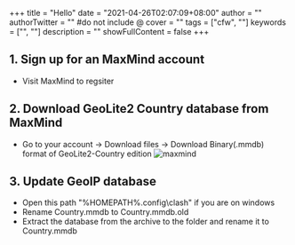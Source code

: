 +++
title = "Hello"
date = "2021-04-26T02:07:09+08:00"
author = ""
authorTwitter = "" #do not include @
cover = ""
tags = ["cfw", ""]
keywords = ["", ""]
description = ""
showFullContent = false
+++

## 1. Sign up for an MaxMind account  

- Visit MaxMind to regsiter
## 2. Download GeoLite2 Country database from MaxMind

- Go to your account -> Download files -> Download Binary(.mmdb) format of GeoLite2-Country edition
![maxmind](maxmind.png)

## 3. Update GeoIP database

- Open this path "%HOMEPATH%\.config\clash" if you are on windows  
- Rename Country.mmdb to Country.mmdb.old  
- Extract the database from the archive to the folder and rename it to   Country.mmdb 